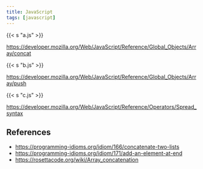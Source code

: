 ```yaml
---
title: JavaScript
tags: [javascript]
---
```


{{< s "a.js" >}}

<https://developer.mozilla.org/Web/JavaScript/Reference/Global_Objects/Array/concat>

{{< s "b.js" >}}

<https://developer.mozilla.org/Web/JavaScript/Reference/Global_Objects/Array/push>

{{< s "c.js" >}}

<https://developer.mozilla.org/Web/JavaScript/Reference/Operators/Spread_syntax>

## References

- <https://programming-idioms.org/idiom/166/concatenate-two-lists>
- <https://programming-idioms.org/idiom/171/add-an-element-at-end>
- <https://rosettacode.org/wiki/Array_concatenation>
